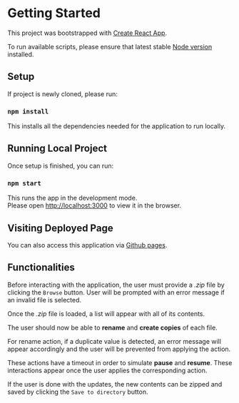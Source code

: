 # Getting Started

This project was bootstrapped with [Create React App](https://github.com/facebook/create-react-app).

To run available scripts, please ensure that latest stable [Node version](https://nodejs.org/en) installed.

## Setup

If project is newly cloned, please run:

### `npm install`

This installs all the dependencies needed for the application to run locally.

## Running Local Project

Once setup is finished, you can run:

### `npm start`

This runs the app in the development mode.\
Please open [http://localhost:3000](http://localhost:3000) to view it in the browser.

## Visiting Deployed Page

You can also access this application via [Github pages](https://jimvital.github.io/ota-file-manager).

## Functionalities

Before interacting with the application, the user must provide a _.zip_ file by clicking the `Browse` button. User will be prompted with an error message if an invalid file is selected.

Once the _.zip_ file is loaded, a list will appear with all of its contents.

The user should now be able to **rename** and **create copies** of each file.

For rename action, if a duplicate value is detected, an error message will appear accordingly and the user will be prevented from applying the action.

These actions have a timeout in order to simulate **pause** and **resume**. These interactions appear once the user applies the corresponding action.

If the user is done with the updates, the new contents can be zipped and saved by clicking the `Save to directory` button.
